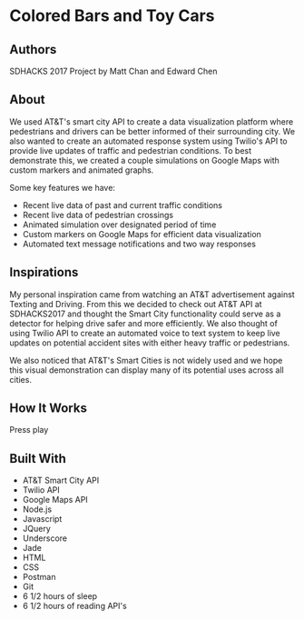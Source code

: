 # Colored Bars and Toy Cars

## Authors
SDHACKS 2017 Project by Matt Chan and Edward Chen

## About
We used AT&T's smart city API to create a data visualization platform where pedestrians and drivers can be better informed of their surrounding city. We also wanted to create an automated response system using Twilio's API to provide live updates of traffic and pedestrian conditions. To best demonstrate this, we created a couple simulations on Google Maps with custom markers and animated graphs.

Some key features we have:
- Recent live data of past and current traffic conditions
- Recent live data of pedestrian crossings
- Animated simulation over designated period of time 
- Custom markers on Google Maps for efficient data visualization
- Automated text message notifications and two way responses

## Inspirations
My personal inspiration came from watching an AT&T advertisement against Texting and Driving. From this we decided to check out AT&T API at SDHACKS2017 and thought the Smart City functionality could serve as a detector for helping drive safer and more efficiently. We also thought of using Twilio API to create an automated voice to text system to keep live updates on potential accident sites with either heavy traffic or pedestrians. 

We also noticed that AT&T's Smart Cities is not widely used and we hope this visual demonstration can display many of its potential uses across all cities. 

## How It Works
Press play

## Built With
- AT&T Smart City API
- Twilio API
- Google Maps API
- Node.js
- Javascript
- JQuery
- Underscore
- Jade
- HTML
- CSS
- Postman
- Git
- 6 1/2 hours of sleep
- 6 1/2 hours of reading API's
